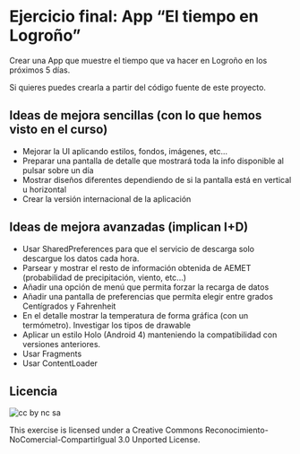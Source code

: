 Ejercicio final: App “El tiempo en Logroño”
==============================

Crear una App que muestre el tiempo que va hacer en Logroño en los próximos 5 días.

Si quieres puedes crearla a partir del código fuente de este proyecto.

Ideas de mejora sencillas (con lo que hemos visto en el curso)
---------------------------------------------------------------------------------
* Mejorar la UI aplicando estilos, fondos, imágenes, etc...
* Preparar una pantalla de detalle que mostrará toda la info disponible al pulsar sobre un día
* Mostrar diseños diferentes dependiendo de si la pantalla está en vertical u horizontal
* Crear la versión internacional de la aplicación

Ideas de mejora avanzadas (implican I+D)
-------------------------------------------------------
* Usar SharedPreferences para que el servicio de descarga solo descargue los datos cada hora.
* Parsear y mostrar el resto de información obtenida de AEMET (probabilidad de precipitación, viento, etc...)
* Añadir una opción de menú que permita forzar la recarga de datos
* Añadir una pantalla de preferencias que permíta elegir entre grados Centígrados y Fahrenheit
* En el detalle mostrar la temperatura de forma gráfica (con un termómetro). Investigar los tipos de drawable
* Aplicar un estilo Holo (Android 4) manteniendo la compatibilidad con versiones anteriores. 
* Usar Fragments
* Usar ContentLoader

Licencia
-----------
![cc by nc sa](http://i.creativecommons.org/l/by-nc-sa/3.0/88x31.png "Reconocimiento-NoComercial-CompartirIgual 3.0 Unported")

This exercise is licensed under a Creative Commons Reconocimiento-NoComercial-CompartirIgual 3.0 Unported License.